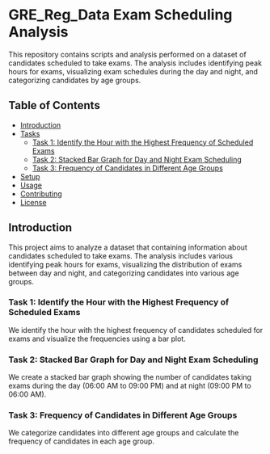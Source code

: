 # GRE_Reg_Data Exam Scheduling Analysis

This repository contains scripts and analysis performed on a dataset of candidates scheduled to take exams. The analysis includes identifying peak hours for exams, visualizing exam schedules during the day and night, and categorizing candidates by age groups.

## Table of Contents
- [Introduction](#introduction)
- [Tasks](#tasks)
  - [Task 1: Identify the Hour with the Highest Frequency of Scheduled Exams](#task-1-identify-the-hour-with-the-highest-frequency-of-scheduled-exams)
  - [Task 2: Stacked Bar Graph for Day and Night Exam Scheduling](#task-2-stacked-bar-graph-for-day-and-night-exam-scheduling)
  - [Task 3: Frequency of Candidates in Different Age Groups](#task-3-frequency-of-candidates-in-different-age-groups)
- [Setup](#setup)
- [Usage](#usage)
- [Contributing](#contributing)
- [License](#license)

## Introduction

This project aims to analyze a dataset that containing information about candidates scheduled to take exams. The analysis includes various identifying peak hours for exams, visualizing the distribution of exams between day and night, and categorizing candidates into various age groups.

### Task 1: Identify the Hour with the Highest Frequency of Scheduled Exams
We identify the hour with the highest frequency of candidates scheduled for exams and visualize the frequencies using a bar plot.


### Task 2: Stacked Bar Graph for Day and Night Exam Scheduling
We create a stacked bar graph showing the number of candidates taking exams during the day (06:00 AM to 09:00 PM) and at night (09:00 PM to 06:00 AM).


### Task 3: Frequency of Candidates in Different Age Groups

We categorize candidates into different age groups and calculate the frequency of candidates in each age group.
